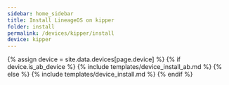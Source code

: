 ```yaml
---
sidebar: home_sidebar
title: Install LineageOS on kipper
folder: install
permalink: /devices/kipper/install
device: kipper
---
```

{% assign device = site.data.devices[page.device] %}
{% if device.is_ab_device %}
{% include templates/device_install_ab.md %}
{% else %}
{% include templates/device_install.md %}
{% endif %}
